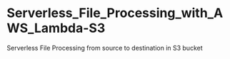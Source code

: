 # Serverless_File_Processing_with_AWS_Lambda-S3
Serverless File Processing from source to destination in S3 bucket
